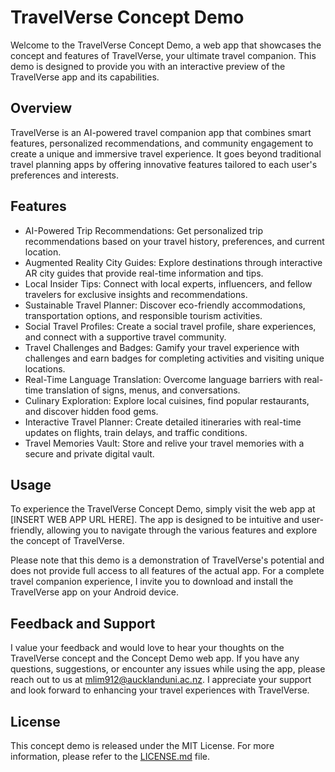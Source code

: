 # TravelVerse Concept Demo

Welcome to the TravelVerse Concept Demo, a web app that showcases the concept and features of TravelVerse, your ultimate travel companion. This demo is designed to provide you with an interactive preview of the TravelVerse app and its capabilities.

## Overview

TravelVerse is an AI-powered travel companion app that combines smart features, personalized recommendations, and community engagement to create a unique and immersive travel experience. It goes beyond traditional travel planning apps by offering innovative features tailored to each user's preferences and interests.

## Features

- AI-Powered Trip Recommendations: Get personalized trip recommendations based on your travel history, preferences, and current location.
- Augmented Reality City Guides: Explore destinations through interactive AR city guides that provide real-time information and tips.
- Local Insider Tips: Connect with local experts, influencers, and fellow travelers for exclusive insights and recommendations.
- Sustainable Travel Planner: Discover eco-friendly accommodations, transportation options, and responsible tourism activities.
- Social Travel Profiles: Create a social travel profile, share experiences, and connect with a supportive travel community.
- Travel Challenges and Badges: Gamify your travel experience with challenges and earn badges for completing activities and visiting unique locations.
- Real-Time Language Translation: Overcome language barriers with real-time translation of signs, menus, and conversations.
- Culinary Exploration: Explore local cuisines, find popular restaurants, and discover hidden food gems.
- Interactive Travel Planner: Create detailed itineraries with real-time updates on flights, train delays, and traffic conditions.
- Travel Memories Vault: Store and relive your travel memories with a secure and private digital vault.

## Usage

To experience the TravelVerse Concept Demo, simply visit the web app at [INSERT WEB APP URL HERE]. The app is designed to be intuitive and user-friendly, allowing you to navigate through the various features and explore the concept of TravelVerse.

Please note that this demo is a demonstration of TravelVerse's potential and does not provide full access to all features of the actual app. For a complete travel companion experience, I invite you to download and install the TravelVerse app on your Android device.

## Feedback and Support

I value your feedback and would love to hear your thoughts on the TravelVerse concept and the Concept Demo web app. If you have any questions, suggestions, or encounter any issues while using the app, please reach out to us at mlim912@aucklanduni.ac.nz. I appreciate your support and look forward to enhancing your travel experiences with TravelVerse.

## License

This concept demo is released under the MIT License. For more information, please refer to the [LICENSE.md](LICENSE.md) file.
